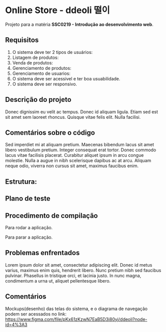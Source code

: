 # Online Store - ddeoli 떨이
Projeto para a matéria **SSC0219 - Introdução ao desenvolvimento web**.

## Requisitos

1. O sistema deve ter 2 tipos de usuários:
2. Listagem de produtos: 
3. Venda de produtos:
4. Gerenciamento de produtos:
5. Gerenciamento de usuarios:
6. O sistema deve ser acessivel e ter boa usuabilidade.
7. O sistema deve ser responsivo.

## Descrição do projeto

Donec dignissim eu velit ac tempus. Donec id aliquam ligula. Etiam sed est sit amet sem laoreet rhoncus. Quisque vitae felis elit. Nulla facilisi. 


## Comentários sobre o código

Sed imperdiet mi at aliquam pretium. Maecenas bibendum lacus sit amet libero vestibulum pretium. Integer consequat erat tortor. Donec commodo lacus vitae facilisis placerat. Curabitur aliquet ipsum in arcu congue molestie. Nulla a augue in nibh scelerisque dapibus ac at arcu. Aliquam neque odio, viverra non cursus sit amet, maximus faucibus enim.

Estrutura:
-

## Plano de teste



## Procedimento de compilação

Para rodar a aplicação.


Para parar a aplicação.


## Problemas enfrentados

Lorem ipsum dolor sit amet, consectetur adipiscing elit. Donec id metus varius, maximus enim quis, hendrerit libero. Nunc pretium nibh sed faucibus pulvinar. Phasellus in tristique orci, et lacinia justo. In nunc magna, condimentum a urna ut, aliquet pellentesque libero.

## Comentários

Mockups(desenho) das telas do sistema, e o diagrama de navegação podem ser acessados no link: https://www.figma.com/file/pKx61zKzwN7EaB5D3i80yj/ddeoli?node-id=4%3A3
